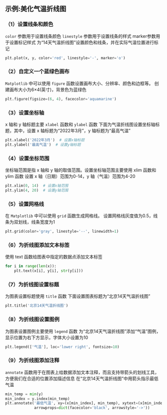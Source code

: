 
## 示例:美化气温折线图

### （1）设置线条和颜色
`color` 参数用于设置线条颜色
`linestyle` 参数用于设置线条的样式
marker参数用于设置标记样式
为“14天气温折线图”设置颜色和线条，并在实际气温位置进行标记

```Python
plt.plot(x, y, color='red', linestyle='-', marker='o')
```

### （2）自定义一个蓝绿色画布
`Matplotlib` 中可以使用 `figure` 函数设置画布大小、分辨率、颜色和边框等。
创建画布大小为6×4(英寸)，背景色为蓝绿色

```Python
plt.figure(figsize=(6, 4), facecolor='aquamarine')
```

### （3）设置坐标轴
x 轴和 y 轴标题主要 `xlabel` 函数和 `ylabel` 函数
下面为气温折线图设置坐标轴标题，其中，设置 x 轴标题为“2022年3月”，y 轴标题为“最高气温”

```Python
plt.xlabel('2022年3月')  # 设置x轴标题
plt.ylabel('最高气温')  # 设置y轴标题
```

### （4）设置坐标范围
坐标轴范围是指 x 轴和 y 轴的取值范围。设置坐标轴范围主要使用 xlim 函数和 ylim 函数
设置 x 轴（日期）范围为0-14，y 轴（气温）范围为4-20

```Python
plt.xlim(0, 14)  # 设置x轴范围
plt.ylim(4, 20)  # 设置y轴范围
```

### （5）设置网格线
在 `Matplotlib` 中可以使用 `grid` 函数生成网格线。
设置网格线灰度值为0.5，线条为双划线，线条宽度为1

```Python
plt.grid(color='gray', linestyle='--', linewidth=1)
```

### （6）为折线图添加文本标签
使用 text 函数给图表中指定的数据点添加文本标签

```Python
for i in range(len(x)):
    plt.text(x[i], y[i], str(y[i]))
```

### （7）为折线图设置标题
为图表设置标题使用 `title` 函数
下面设置图表标题为“北京14天气温折线图”

```Python
plt.title('北京14天气温折线图')
```

### （8）为折线图设置图例
为图表设置图例主要使用 `legend` 函数
为“北京14天气温折线图”添加“气温”图例，显示位置为右下方显示，字体大小设置为10

```Python
plt.legend(['气温'], loc='lower right', fontsize=10)
```

### （9）为折线图添加注释
`annotate` 函数用于在图表上给数据添加文本注释，而且支持带箭头的划线工具，方便我们在合适的位置添加描述信息
在“北京14天气温折线图”中用箭头指示最低气温

```Python
min_temp = min(y)
min_index = y.index(min_temp)
plt.annotate('最低气温', xy=(x[min_index], min_temp), xytext=(x[min_index]-2, min_temp-4),
             arrowprops=dict(facecolor='black', arrowstyle='->'))

```
